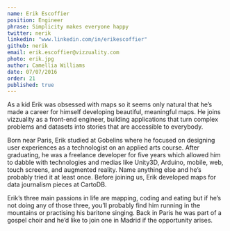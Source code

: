 ```yaml
---
name: Erik Escoffier      
position: Engineer 
phrase: Simplicity makes everyone happy     
twitter: nerik   
linkedin: "www.linkedin.com/in/erikescoffier"  
github: nerik	
email: erik.escoffier@vizzuality.com  
photo: erik.jpg     
author: Camellia Williams    
date: 07/07/2016      
order: 21     
published: true
---
```

As a kid Erik was obsessed with maps so it seems only natural that he’s made a career for himself developing beautiful, meaningful maps. He joins vizzuality as a front-end engineer, building applications that turn complex problems and datasets into stories that are accessible to everybody. 

Born near Paris, Erik studied at Gobelins where he focused on designing user experiences as a technologist on an applied arts course. After graduating, he was a freelance developer for five years which allowed him to dabble with technologies and medias like Unity3D, Arduino, mobile, web, touch screens, and augmented reality. Name anything else and he’s probably tried it at least once. Before joining us, Erik developed maps for data journalism pieces at CartoDB.

Erik’s three main passions in life are mapping, coding and eating but if he’s not doing any of those three, you’ll probably find him running in the mountains or practising his baritone singing. Back in Paris he was part of a gospel choir and he’d like to join one in Madrid if the opportunity arises. 